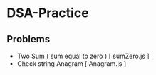# DSA-Practice

## Problems

- Two Sum ( sum equal to zero ) [ sumZero.js ]
- Check string Anagram [ Anagram.js ]
